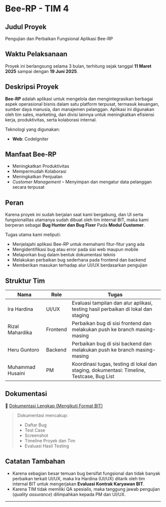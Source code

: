 # Bee-RP - TIM 4

## Judul Proyek
Pengujian dan Perbaikan Fungsional Aplikasi Bee-RP

## Waktu Pelaksanaan
Proyek ini berlangsung selama 3 bulan, terhitung sejak tanggal **11 Maret 2025** sampai dengan **19 Juni 2025**.

## Deskripsi Proyek
**Bee-RP** adalah aplikasi untuk mengelola dan mengintegrasikan berbagai aspek operasional bisnis dalam satu platform terpusat, termasuk keuangan, sumber daya manusia, dan manajemen pelanggan. Aplikasi ini digunakan oleh tim sales, marketing, dan divisi lainnya untuk meningkatkan efisiensi kerja, produktivitas, serta kolaborasi internal.

Teknologi yang digunakan:
- **Web**: CodeIgniter

## Manfaat Bee-RP
-   Meningkatkan Produktivitas  
-   Mempermudah Kolaborasi  
-   Meningkatkan Penjualan  
-  *Customer Management* – Menyimpan dan mengatur data pelanggan secara terpusat

## Peran
Karena proyek ini sudah berjalan saat kami bergabung, dan UI serta fungsionalitas utamanya sudah dibuat oleh tim internal BIT, maka kami berperan sebagai **Bug Hunter dan Bug Fixer** Pada **Modul Customer**.

Tugas utama kami meliputi:
- Menjelajahi aplikasi Bee-RP untuk memahami fitur-fitur yang ada  
- Mengidentifikasi bug atau error pada sisi web maupun mobile  
- Melaporkan bug dalam bentuk dokumentasi teknis  
- Melakukan perbaikan bug sederhana pada frontend dan backend  
- Memberikan masukan terhadap alur UI/UX berdasarkan pengujian

## Struktur Tim

| Nama               | Role     | Tugas                                                                                          |
|--------------------|----------|------------------------------------------------------------------------------------------------|
| Ira Hardina        | UI/UX    | Evaluasi tampilan dan alur aplikasi, testing hasil perbaikan di lokal dan staging             |
| Rizal Mahardika    | Frontend | Perbaikan bug di sisi frontend dan melakukan push ke branch masing-masing                     |
| Heru Guntoro       | Backend  | Perbaikan bug di sisi backend dan melakukan push ke branch masing-masing                      |
| Muhammad Husaini   | PM       | Koordinasi tugas, testing di lokal dan staging, dokumentasi: Timeline, Testcase, Bug List     |

## Dokumentasi

📄 [Dokumentasi Lengkap (Mengikuti Format BIT)](https://drive.google.com/your-link-dokumentasi)

> Dokumentasi mencakup:  
> - Daftar Bug  
> - Test Case  
> - Screenshot  
> - Timeline Proyek dan Tim  
> - Evaluasi Hasil Testing

## Catatan Tambahan
- Karena sebagian besar temuan bug bersifat fungsional dan tidak banyak perbaikan terkait UI/UX, maka Ira Hardina (UI/UX) ditarik oleh tim internal BIT untuk mengerjakan **Evaluasi Kontrak Karyawan BIT**.  
- Karena TIM tidak memiliki QA spesialis, maka tanggung jawab pengujian (*quality assurance*) dilimpahkan kepada PM dan UI/UX.

---

> 
